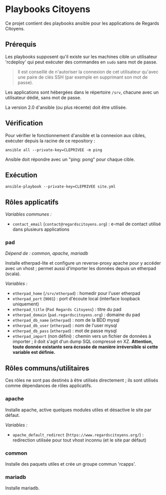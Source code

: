 # Playbooks Citoyens

Ce projet contient des playbooks ansible pour les applications de Regards Citoyens.

## Prérequis

Les playbooks supposent qu'il existe sur les machines cible un utilisateur 'rcdeploy' qui peut exécuter des commandes en `sudo` sans mot de passe.

> Il est conseillé de n'autoriser la connexion de cet utilisateur qu'avec une paire de clés SSH (par exemple en supprimant son mot de passe).

Les applications sont hébergées dans le répertoire `/srv`, chacune avec un utilisateur dédié, sans mot de passe.

La version 2.0 d'ansible (ou plus récente) doit être utilisée.

## Vérification

Pour vérifier le fonctionnement d'ansible et la connexion aux cibles, exécuter depuis la racine de ce repository :

    ansible all --private-key=CLEPRIVEE -m ping

Ansible doit répondre avec un "ping: pong" pour chaque cible.

## Exécution

    ansible-playbook --private-key=CLEPRIVEE site.yml

## Rôles applicatifs

*Variables communes :*

* `contact_email` (`contact@regardscitoyens.org`) : e-mail de contact utilisé dans plusieurs applications

### pad

*Dépend de : common, apache, mariadb*

Installe etherpad-lite et configure un reverse-proxy apache pour y accéder avec un vhost ; permet aussi d'importer les données depuis un etherpad (scala).

*Variables :*

* `etherpad_home` (`/srv/etherpad`) : homedir pour l'user etherpad
* `etherpad_port` (`9001`) : port d'écoute local (interface loopback uniquement)
* `etherpad_title` (`Pad Regards Citoyens`) : titre du pad
* `etherpad_domain` (`pad.regardscitoyens.org`) : domaine du pad
* `etherpad_db_name` (`etherpad`) : nom de la BDD mysql
* `etherpad_db_user` (`etherpad`) : nom de l'user mysql
* `etherpad_db_pass` (`etherpad`) : mot de passe mysql
* `etherpad_import` (non défini) : chemin vers un fichier de données à importer ; il doit s'agit d'un dump SQL compressé en XZ. **Attention, toute donnée existante sera écrasée de manière irréversible si cette variable est définie.**

## Rôles communs/utilitaires

Ces rôles ne sont pas destinés à être utilisés directement ; ils sont utilisés comme dépendances de rôles applicatifs.

### apache

Installe apache, active quelques modules utiles et désactive le site par défaut.

*Variables :*

* `apache_default_redirect` (`https://www.regardscitoyens.org/`) : redirection utilisée pour tout vhost inconnu (et le site par défaut)

### common

Installe des paquets utiles et crée un groupe commun 'rcapps'.

### mariadb

Installe mariadb.
